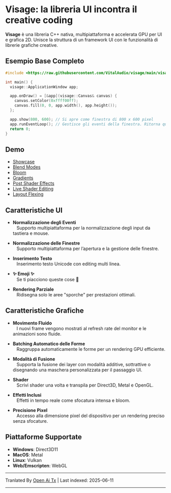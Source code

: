 # Visage: la libreria UI incontra il creative coding

**Visage** è una libreria C++ nativa, multipiattaforma e accelerata GPU per UI e grafica 2D. Unisce la struttura di un framework UI con le funzionalità di librerie grafiche creative.

## Esempio Base Completo
```cpp
#include <https://raw.githubusercontent.com/VitalAudio/visage/main/visage_app/application_window.h>

int main() {
  visage::ApplicationWindow app;

  app.onDraw() = [&app](visage::Canvas& canvas) {
    canvas.setColor(0xffff00ff);
    canvas.fill(0, 0, app.width(), app.height());
  };

  app.show(800, 600); // Si apre come finestra di 800 x 600 pixel
  app.runEventLoop(); // Gestisce gli eventi della finestra. Ritorna quando la finestra viene chiusa.
  return 0;
}
```

## Demo
- [Showcase](https://visage.dev/examples/Showcase/)
- [Blend Modes](https://visage.dev/examples/BlendModes/)
- [Bloom](https://visage.dev/examples/Bloom/)
- [Gradients](https://visage.dev/examples/Gradients/)
- [Post Shader Effects](https://visage.dev/examples/PostEffects/)
- [Live Shader Editing](https://visage.dev/examples/LiveShaderEditing/)
- [Layout Flexing](https://visage.dev/examples/Layout/)

## Caratteristiche UI

- **Normalizzazione degli Eventi**  
&nbsp;&nbsp;&nbsp;Supporto multipiattaforma per la normalizzazione degli input da tastiera e mouse.

- **Normalizzazione delle Finestre**  
&nbsp;&nbsp;&nbsp;Supporto multipiattaforma per l’apertura e la gestione delle finestre.

- **Inserimento Testo**  
&nbsp;&nbsp;&nbsp;Inserimento testo Unicode con editing multi linea.

- **✨ Emoji ✨**  
&nbsp;&nbsp;&nbsp;Se ti piacciono queste cose 🤷

- **Rendering Parziale**  
&nbsp;&nbsp;&nbsp;Ridisegna solo le aree "sporche" per prestazioni ottimali.

## Caratteristiche Grafiche

- **Movimento Fluido**  
&nbsp;&nbsp;&nbsp;I nuovi frame vengono mostrati al refresh rate del monitor e le animazioni sono fluide.

- **Batching Automatico delle Forme**  
&nbsp;&nbsp;&nbsp;Raggruppa automaticamente le forme per un rendering GPU efficiente.

- **Modalità di Fusione**  
&nbsp;&nbsp;&nbsp;Supporta la fusione dei layer con modalità additive, sottrattive o disegnando una maschera personalizzata per il passaggio UI.

- **Shader**  
&nbsp;&nbsp;&nbsp;Scrivi shader una volta e transpila per Direct3D, Metal e OpenGL.

- **Effetti Inclusi**  
&nbsp;&nbsp;&nbsp;Effetti in tempo reale come sfocatura intensa e bloom.

- **Precisione Pixel**  
&nbsp;&nbsp;&nbsp;Accesso alla dimensione pixel del dispositivo per un rendering preciso senza sfocature.

## Piattaforme Supportate
- **Windows**: Direct3D11
- **MacOS**: Metal  
- **Linux**: Vulkan
- **Web/Emscripten**: WebGL

---

Tranlated By [Open Ai Tx](https://github.com/OpenAiTx/OpenAiTx) | Last indexed: 2025-06-11

---